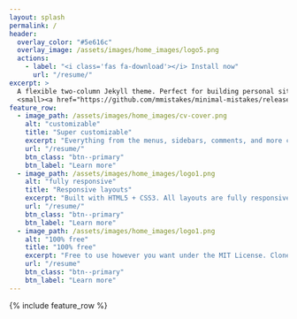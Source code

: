 ```yaml
---
layout: splash
permalink: /
header:
  overlay_color: "#5e616c"
  overlay_image: /assets/images/home_images/logo5.png
  actions:
    - label: "<i class='fas fa-download'></i> Install now"
      url: "/resume/"
excerpt: >
  A flexible two-column Jekyll theme. Perfect for building personal sites, blogs, and portfolios.<br />
  <small><a href="https://github.com/mmistakes/minimal-mistakes/releases/tag/4.17.2">Latest release v4.17.2</a></small>
feature_row:
  - image_path: /assets/images/home_images/cv-cover.png
    alt: "customizable"
    title: "Super customizable"
    excerpt: "Everything from the menus, sidebars, comments, and more can be configured or set with YAML Front Matter."
    url: "/resume/"
    btn_class: "btn--primary"
    btn_label: "Learn more"
  - image_path: /assets/images/home_images/logo1.png
    alt: "fully responsive"
    title: "Responsive layouts"
    excerpt: "Built with HTML5 + CSS3. All layouts are fully responsive with helpers to augment your content."
    url: "/resume/"
    btn_class: "btn--primary"
    btn_label: "Learn more"
  - image_path: /assets/images/home_images/logo1.png
    alt: "100% free"
    title: "100% free"
    excerpt: "Free to use however you want under the MIT License. Clone it, fork it, customize it... whatever!"
    url: "/resume"
    btn_class: "btn--primary"
    btn_label: "Learn more"      
---
```


{% include feature_row %}

